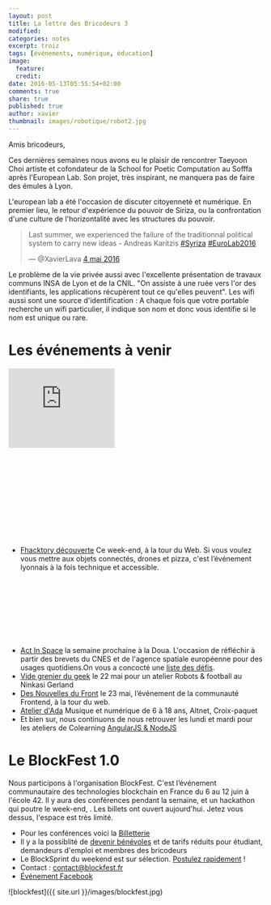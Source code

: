 ```yaml
---
layout: post
title: La lettre des Bricodeurs 3
modified:
categories: notes
excerpt: troiz
tags: [événements, numérique, éducation]
image: 
  feature: 
  credit: 
date: 2016-05-13T05:55:54+02:00
comments: true
share: true
published: true
author: xavier
thumbnail: images/robotique/robot2.jpg
---
```


Amis bricodeurs,

Ces dernières semaines nous avons eu le plaisir de rencontrer Taeyoon Choi artiste et cofondateur de la School for Poetic Computation au Sofffa après l'European Lab. Son projet, très inspirant, ne manquera pas de faire des émules à Lyon. 

L'european lab a été l'occasion de discuter citoyenneté et numérique. En premier lieu, le retour d'expérience du pouvoir de Siriza, ou la confrontation d'une culture de l'horizontalité avec les structures du pouvoir.
<blockquote class="twitter-tweet" data-lang="fr"><p lang="en" dir="ltr">Last summer, we experienced the failure of the traditionnal political system to carry new ideas - Andreas Karitzis <a href="https://twitter.com/hashtag/Syriza?src=hash">#Syriza</a> <a href="https://twitter.com/hashtag/EuroLab2016?src=hash">#EuroLab2016</a></p>&mdash; @XavierLava <a href="https://twitter.com/XavierLava/status/727886035800166402">4 mai 2016</a></blockquote>

Le problème de la vie privée aussi avec l'excellente présentation de travaux communs INSA de Lyon et de la CNIL. "On assiste à une ruée vers l'or des identifiants, les applications récupèrent tout ce qu'elles peuvent". Les wifi aussi sont une source d'identification : A chaque fois que votre portable recherche un wifi particulier, il indique son nom et donc vous identifie si le nom est unique ou rare. 

# Les événements à venir 

<div class="pull-right" style="width: 28rem; height: 21rem;"><iframe width="210" height="157" src="https://www.youtube.com/v/zeZ2-sb7sBk" frameborder="0" ></iframe></div>

* [Fhacktory découverte](https://yurplan.com/event/f-HAC-Ktory-Decouverte/8214 ) Ce week-end, à la tour du Web. Si vous voulez vous mettre aux objets connectés, drones et pizza, c'est l’événement lyonnais à la fois technique et accessible.

<br/><br/><br/><br/><br/><br/><br/>

* [Act In Space](http://www.actinspace.org/) la semaine prochaine à la Doua. L'occasion de réfléchir à partir des brevets du CNES et de l'agence spatiale européenne pour des usages quotidiens.On vous a concocté une [liste des défis](http://lesbricodeurs.fr/ActInSpace/).
* [Vide grenier du geek](http://www.aoa-prod.com/vide-grenier-du-geek/) le 22 mai pour un atelier Robots & football au Ninkasi Gerland
* [Des Nouvelles du Front](https://www.facebook.com/events/234683413576030/) le 23 mai, l’événement de la communauté Frontend, à la tour du web.
* [Atelier d'Ada](http://lesbricodeurs.fr/AteliersdAda/) Musique et numérique de 6 à 18 ans, Altnet, Croix-paquet
* Et bien sur, nous continuons de nous retrouver les lundi et mardi pour les ateliers de Colearning [AngularJS & NodeJS](http://www.meetup.com/fr-FR/Design-et-technologie-pour-projets-citoyens/)

# Le BlockFest 1.0
Nous participons à l'organisation BlockFest. C'est l’événement communautaire des technologies blockchain en France du 6 au 12 juin à l'école 42. Il y aura des conférences pendant la semaine, et un hackathon qui poutre le week-end, . Les billets ont ouvert aujourd'hui. Jetez vous dessus, l'espace est très limité.

* Pour les conférences voici la [Billetterie](https://www.eventbrite.fr/e/billets-le-blockfest-10-24632664964)
* Il y a la possiblité de [devenir bénévoles]({{site.url}}/BlockFest/Contribuer/) et de tarifs réduits pour étudiant, demandeurs d'emploi et membres des bricodeurs
* Le BlockSprint du weekend est sur sélection. [Postulez rapidement](http://lesbricodeurs.fr/BlockSprint/) !
* Contact : [contact@blockfest.fr](mailto:contact@blockfest.Fr)
* [Événement Facebook](https://www.facebook.com/events/1139612932757643/)

![blockfest]({{ site.url }}/images/blockfest.jpg)